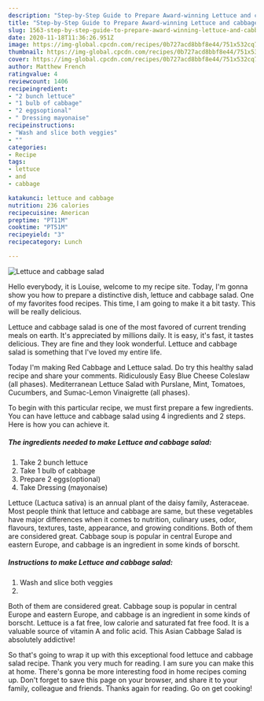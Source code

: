 ```yaml
---
description: "Step-by-Step Guide to Prepare Award-winning Lettuce and cabbage salad"
title: "Step-by-Step Guide to Prepare Award-winning Lettuce and cabbage salad"
slug: 1563-step-by-step-guide-to-prepare-award-winning-lettuce-and-cabbage-salad
date: 2020-11-18T11:36:26.951Z
image: https://img-global.cpcdn.com/recipes/0b727acd8bbf8e44/751x532cq70/lettuce-and-cabbage-salad-recipe-main-photo.jpg
thumbnail: https://img-global.cpcdn.com/recipes/0b727acd8bbf8e44/751x532cq70/lettuce-and-cabbage-salad-recipe-main-photo.jpg
cover: https://img-global.cpcdn.com/recipes/0b727acd8bbf8e44/751x532cq70/lettuce-and-cabbage-salad-recipe-main-photo.jpg
author: Matthew French
ratingvalue: 4
reviewcount: 1406
recipeingredient:
- "2 bunch lettuce"
- "1 bulb of cabbage"
- "2 eggsoptional"
- " Dressing mayonaise"
recipeinstructions:
- "Wash and slice both veggies"
- ""
categories:
- Recipe
tags:
- lettuce
- and
- cabbage

katakunci: lettuce and cabbage 
nutrition: 236 calories
recipecuisine: American
preptime: "PT11M"
cooktime: "PT51M"
recipeyield: "3"
recipecategory: Lunch

---
```



![Lettuce and cabbage salad](https://img-global.cpcdn.com/recipes/0b727acd8bbf8e44/751x532cq70/lettuce-and-cabbage-salad-recipe-main-photo.jpg)

Hello everybody, it is Louise, welcome to my recipe site. Today, I'm gonna show you how to prepare a distinctive dish, lettuce and cabbage salad. One of my favorites food recipes. This time, I am going to make it a bit tasty. This will be really delicious.

Lettuce and cabbage salad is one of the most favored of current trending meals on earth. It's appreciated by millions daily. It is easy, it's fast, it tastes delicious. They are fine and they look wonderful. Lettuce and cabbage salad is something that I've loved my entire life.

Today I&#39;m making Red Cabbage and Lettuce salad. Do try this healthy salad recipe and share your comments. Ridiculously Easy Blue Cheese Coleslaw (all phases). Mediterranean Lettuce Salad with Purslane, Mint, Tomatoes, Cucumbers, and Sumac-Lemon Vinaigrette (all phases).


To begin with this particular recipe, we must first prepare a few ingredients. You can have lettuce and cabbage salad using 4 ingredients and 2 steps. Here is how you can achieve it.

<!--inarticleads1-->

##### The ingredients needed to make Lettuce and cabbage salad:

1. Take 2 bunch lettuce
1. Take 1 bulb of cabbage
1. Prepare 2 eggs(optional)
1. Take  Dressing (mayonaise)


Lettuce (Lactuca sativa) is an annual plant of the daisy family, Asteraceae. Most people think that lettuce and cabbage are same, but these vegetables have major differences when it comes to nutrition, culinary uses, odor, flavours, textures, taste, appearance, and growing conditions. Both of them are considered great. Cabbage soup is popular in central Europe and eastern Europe, and cabbage is an ingredient in some kinds of borscht. 

<!--inarticleads2-->

##### Instructions to make Lettuce and cabbage salad:

1. Wash and slice both veggies
1. 


Both of them are considered great. Cabbage soup is popular in central Europe and eastern Europe, and cabbage is an ingredient in some kinds of borscht. Lettuce is a fat free, low calorie and saturated fat free food. It is a valuable source of vitamin A and folic acid. This Asian Cabbage Salad is absolutely addictive! 

So that's going to wrap it up with this exceptional food lettuce and cabbage salad recipe. Thank you very much for reading. I am sure you can make this at home. There's gonna be more interesting food in home recipes coming up. Don't forget to save this page on your browser, and share it to your family, colleague and friends. Thanks again for reading. Go on get cooking!

